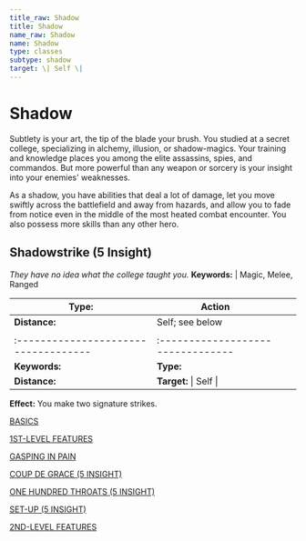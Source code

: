 ```yaml
---
title_raw: Shadow
title: Shadow
name_raw: Shadow
name: Shadow
type: classes
subtype: shadow
target: \| Self \|
---
```


# Shadow

Subtlety is your art, the tip of the blade your brush. You studied at a secret college, specializing in alchemy, illusion, or shadow-magics. Your training and knowledge places you among the elite assassins, spies, and commandos. But more powerful than any weapon or sorcery is your insight into your enemies' weaknesses.

As a shadow, you have abilities that deal a lot of damage, let you move swiftly across the battlefield and away from hazards, and allow you to fade from notice even in the middle of the most heated combat encounter. You also possess more skills than any other hero.

## Shadowstrike (5 Insight)

*They have no idea what the college taught you.* **Keywords:** | Magic, Melee, Ranged

| **Type:**                            | Action                            |     |     |
| ------------------------------------ | --------------------------------- | --- | --- |
| **Distance:**                        | Self; see below                   |     |     |
|                                      |                                   |     |     |
| :----------------------------------- | :-------------------------------- |     |     |
| **Keywords:**                        | **Type:**                         |     |     |
| **Distance:**                        | **Target:** \| Self \|            |     |     |

**Effect:** You make two signature strikes.

[BASICS](./Basics/Basics.md)

[1ST-LEVEL FEATURES](./1st-Level%20Features/1st-Level%20Features.md)

[GASPING IN PAIN](./Gasping%20In%20Pain/Gasping%20In%20Pain.md)

[COUP DE GRACE (5 INSIGHT)](./Coup%20De%20Grace.md)

[ONE HUNDRED THROATS (5 INSIGHT)](./One%20Hundred%20Throats.md)

[SET-UP (5 INSIGHT)](./Set-Up.md)

[2ND-LEVEL FEATURES](./2nd-Level%20Features/2nd-Level%20Features.md)
